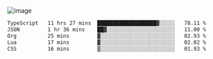 ![image](https://github-profile-trophy.vercel.app/?username=CMOISDEAD&theme=oldie&row=1&no-frame=true&no-bg=true&margin-w=15&margin-h=15)
<!--START_SECTION:waka-->

```txt
TypeScript   11 hrs 27 mins  ███████████████████▓░░░░░   78.11 %
JSON         1 hr 36 mins    ██▓░░░░░░░░░░░░░░░░░░░░░░   11.00 %
Org          25 mins         ▓░░░░░░░░░░░░░░░░░░░░░░░░   02.93 %
Lua          17 mins         ▓░░░░░░░░░░░░░░░░░░░░░░░░   02.02 %
CSS          16 mins         ▒░░░░░░░░░░░░░░░░░░░░░░░░   01.93 %
```

<!--END_SECTION:waka--> 
